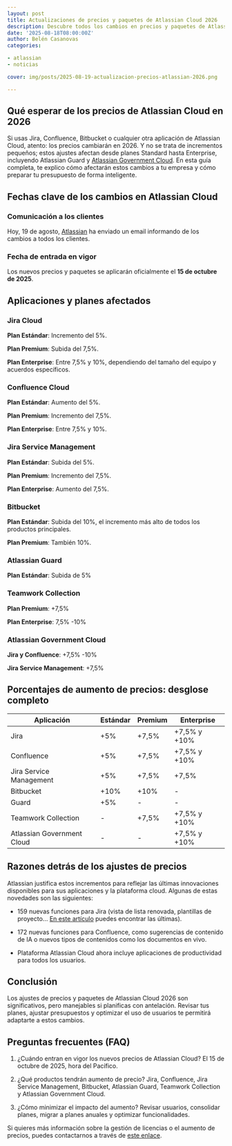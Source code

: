 ```yaml
---
layout: post
title: Actualizaciones de precios y paquetes de Atlassian Cloud 2026
description: Descubre todos los cambios en precios y paquetes de Atlassian Cloud 2026 para Jira, Confluence, Bitbucket y más.
date: '2025-08-18T08:00:00Z'
author: Belén Casanovas
categories:

- atlassian
- noticias

cover: img/posts/2025-08-19-actualizacion-precios-atlassian-2026.png

---
```


## Qué esperar de los precios de Atlassian Cloud en 2026
Si usas Jira, Confluence, Bitbucket o cualquier otra aplicación de Atlassian Cloud, atento: los precios cambiarán en 2026. Y no se trata de incrementos pequeños; estos ajustes afectan desde planes Standard hasta Enterprise, incluyendo Atlassian Guard y [Atlassian Government Cloud](https://www.atlassian.com/blog/announcements/expanding-pathways-to-cloud). En esta guía completa, te explico cómo afectarán estos cambios a tu empresa y cómo preparar tu presupuesto de forma inteligente.

## Fechas clave de los cambios en Atlassian Cloud

### Comunicación a los clientes
Hoy, 19 de agosto, [Atlassian](/atlassian) ha enviado un email informando de los cambios a todos los clientes.

### Fecha de entrada en vigor
Los nuevos precios y paquetes se aplicarán oficialmente el **15 de octubre de 2025**.

## Aplicaciones y planes afectados

### Jira Cloud

**Plan Estándar**: Incremento del 5%.

**Plan Premium**: Subida del 7,5%.

**Plan Enterprise**: Entre 7,5% y 10%, dependiendo del tamaño del equipo y acuerdos específicos.

### Confluence Cloud

**Plan Estándar**: Aumento del 5%.

**Plan Premium**: Incremento del 7,5%.

**Plan Enterprise**: Entre 7,5% y 10%.

### Jira Service Management

**Plan Estándar**: Subida del 5%.

**Plan Premium**: Incremento del 7,5%.

**Plan Enterprise**: Aumento del 7,5%.

### Bitbucket

**Plan Estándar**: Subida del 10%, el incremento más alto de todos los productos principales.

**Plan Premium**: También 10%.

### Atlassian Guard

**Plan Estándar**: Subida de 5%

### Teamwork Collection

**Plan Premium**: +7,5%

**Plan Enterprise**: 7,5% -10%

### Atlassian Government Cloud

**Jira y Confluence**: +7,5% -10%

**Jira Service Management**: +7,5%

## Porcentajes de aumento de precios: desglose completo

| Aplicación                  | Estándar | Premium | Enterprise |
| --------------------------- | -------- | ------- | ---------- |
| Jira                        | +5%      | +7,5%   | +7,5% y +10%  |
| Confluence                  | +5%      | +7,5%   | +7,5% y +10%  |
| Jira Service Management     | +5%      | +7,5%   | +7,5%      |
| Bitbucket                   | +10%     | +10%    | -          |
| Guard                       | +5%      | -       | -          |
| Teamwork Collection         | -        | +7,5%   | +7,5% y +10%  |
| Atlassian Government Cloud  | -        | -       | +7,5% y +10%  |

## Razones detrás de los ajustes de precios
Atlassian justifica estos incrementos para reflejar las últimas innovaciones disponibles para sus aplicaciones y la plataforma cloud. Algunas de estas novedades son las siguientes: 

- 159 nuevas funciones para Jira (vista de lista renovada, plantillas de proyecto... [En este artículo](/novedades-jira-junio-2025) puedes encontrar las últimas). <br>

- 172 nuevas funciones para Confluence, como sugerencias de contenido de IA o nuevos tipos de contenidos como los documentos en vivo. <br>

- Plataforma Atlassian Cloud ahora incluye aplicaciones de productividad para todos los usuarios.


## Conclusión
Los ajustes de precios y paquetes de Atlassian Cloud 2026 son significativos, pero manejables si planificas con antelación. Revisar tus planes, ajustar presupuestos y optimizar el uso de usuarios te permitirá adaptarte a estos cambios.

## Preguntas frecuentes (FAQ)

1. ¿Cuándo entran en vigor los nuevos precios de Atlassian Cloud?
El 15 de octubre de 2025, hora del Pacífico.

2. ¿Qué productos tendrán aumento de precio?
Jira, Confluence, Jira Service Management, Bitbucket, Atlassian Guard, Teamwork Collection y Atlassian Government Cloud.

3. ¿Cómo minimizar el impacto del aumento?
Revisar usuarios, consolidar planes, migrar a planes anuales y optimizar funcionalidades.

Si quieres más información sobre la gestión de licencias o el aumento de precios, puedes contactarnos a través de [este enlace](/contacto).
